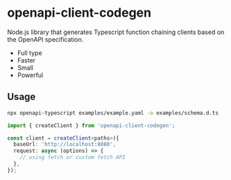 # openapi-client-codegen

Node.js library that generates Typescript function chaining clients based on the OpenAPI specification.

- Full type
- Faster
- Small
- Powerful

## Usage

```sh
npx openapi-typescript examples/example.yaml -o examples/schema.d.ts
```

```ts
import { createClient } from 'openapi-client-codegen';

const client = createClient<paths>({
  baseUrl: 'http://localhost:8080',
  request: async (options) => {
    // using fetch or custom fetch API
  },
});
```
